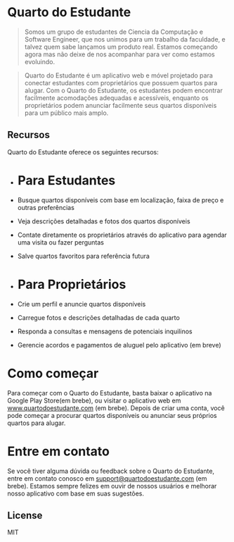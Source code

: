 # Quarto do Estudante
> Somos um grupo de estudantes de Ciencia da Computação e Software Engineer, que nos unimos para um trabalho da faculdade, e talvez quem sabe lançamos um produto real. 
Estamos começando agora mas não deixe de nos acompanhar para ver como estamos evoluindo.

> Quarto do Estudante é um aplicativo web e móvel projetado para conectar estudantes com proprietários que possuem quartos para alugar. Com o Quarto do Estudante, os estudantes podem encontrar facilmente acomodações adequadas e acessíveis, enquanto os proprietários podem anunciar facilmente seus quartos disponíveis para um público mais amplo.

## Recursos
Quarto do Estudante oferece os seguintes recursos:
- # Para Estudantes
- Busque quartos disponíveis com base em localização, faixa de preço e outras preferências
- Veja descrições detalhadas e fotos dos quartos disponíveis
- Contate diretamente os proprietários através do aplicativo para agendar uma visita ou fazer perguntas
- Salve quartos favoritos para referência futura

- # Para Proprietários
- Crie um perfil e anuncie quartos disponíveis
- Carregue fotos e descrições detalhadas de cada quarto
- Responda a consultas e mensagens de potenciais inquilinos
- Gerencie acordos e pagamentos de aluguel pelo aplicativo (em breve)

# Como começar
Para começar com o Quarto do Estudante, basta baixar o aplicativo na Google Play Store(em brebe), ou visitar o aplicativo web em www.quartodoestudante.com (em brebe). Depois de criar uma conta, você pode começar a procurar quartos disponíveis ou anunciar seus próprios quartos para alugar.

# Entre em contato
Se você tiver alguma dúvida ou feedback sobre o Quarto do Estudante, entre em contato conosco em support@quartodoestudante.com (em brebe). Estamos sempre felizes em ouvir de nossos usuários e melhorar nosso aplicativo com base em suas sugestões.

## License

MIT
